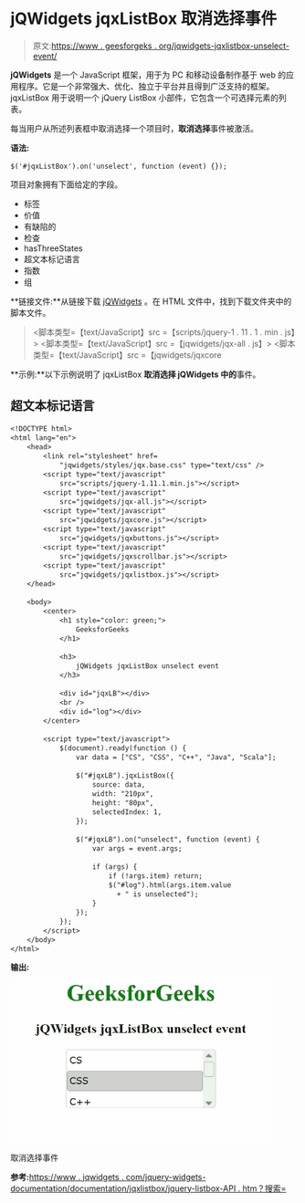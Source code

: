 # jQWidgets jqxListBox 取消选择事件

> 原文:[https://www . geesforgeks . org/jqwidgets-jqxlistbox-unselect-event/](https://www.geeksforgeeks.org/jqwidgets-jqxlistbox-unselect-event/)

**jQWidgets** 是一个 JavaScript 框架，用于为 PC 和移动设备制作基于 web 的应用程序。它是一个非常强大、优化、独立于平台并且得到广泛支持的框架。jqxListBox 用于说明一个 jQuery ListBox 小部件，它包含一个可选择元素的列表。

每当用户从所述列表框中取消选择一个项目时，**取消选择**事件被激活。

**语法:**

```
$('#jqxListBox').on('unselect', function (event) {});
```

项目对象拥有下面给定的字段。

*   标签
*   价值
*   有缺陷的
*   检查
*   hasThreeStates
*   超文本标记语言
*   指数
*   组

**链接文件:**从链接下载 [jQWidgets](https://www.jqwidgets.com/download/) 。在 HTML 文件中，找到下载文件夹中的脚本文件。

> <link rel="”stylesheet”" href="”jqwidgets/styles/jqx.base.css”" type="”text/css”">
> <脚本类型=【text/JavaScript】src =【scripts/jquery-1 . 11 . 1 . min . js】></脚本>
> <脚本类型=【text/JavaScript】src =【jqwidgets/jqx-all . js】></脚本>
> <脚本类型=【text/JavaScript】src =【jqwidgets/jqxcore

**示例:**以下示例说明了 jqxListBox **取消选择 jQWidgets 中的**事件。

## 超文本标记语言

```
<!DOCTYPE html>
<html lang="en">
    <head>
        <link rel="stylesheet" href=
            "jqwidgets/styles/jqx.base.css" type="text/css" />
        <script type="text/javascript" 
            src="scripts/jquery-1.11.1.min.js"></script>
        <script type="text/javascript" 
            src="jqwidgets/jqx-all.js"></script>
        <script type="text/javascript" 
            src="jqwidgets/jqxcore.js"></script>
        <script type="text/javascript" 
            src="jqwidgets/jqxbuttons.js"></script>
        <script type="text/javascript" 
            src="jqwidgets/jqxscrollbar.js"></script>
        <script type="text/javascript" 
            src="jqwidgets/jqxlistbox.js"></script>
    </head>

    <body>
        <center>
            <h1 style="color: green;">
                GeeksforGeeks
            </h1>

            <h3>
                jQWidgets jqxListBox unselect event
            </h3>

            <div id="jqxLB"></div>
            <br />
            <div id="log"></div>
        </center>

        <script type="text/javascript">
            $(document).ready(function () {
                var data = ["CS", "CSS", "C++", "Java", "Scala"];

                $("#jqxLB").jqxListBox({
                    source: data,
                    width: "210px",
                    height: "80px",
                    selectedIndex: 1,
                });

                $("#jqxLB").on("unselect", function (event) {
                    var args = event.args;

                    if (args) {
                        if (!args.item) return;
                        $("#log").html(args.item.value
                          + " is unselected");
                    }
                });
            });
        </script>
    </body>
</html>
```

**输出:**

![](img/072b59f08b3ded2e02e0acb934484678.png)

取消选择事件

**参考:**[https://www . jqwidgets . com/jquery-widgets-documentation/documentation/jqxlistbox/jquery-listbox-API . htm？搜索=](https://www.jqwidgets.com/jquery-widgets-documentation/documentation/jqxlistbox/jquery-listbox-api.htm?search=)
